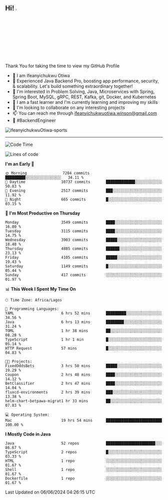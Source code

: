 <!-- BLOG-POST-LIST:START --><!-- BLOG-POST-LIST:END -->

## Hi! <img src="https://media.giphy.com/media/hvRJCLFzcasrR4ia7z/giphy.gif" width="4%"> 

Thank You for taking the time to view my GitHub Profile

- 👋 I am Ifeanyichukwu Otiwa
- 🚀 Experienced Java Backend Pro, boosting app performance, security, & scalability. Let's build something extraordinary together!
- 👀 I'm interested in Problem Solving, Java, Microservices with Spring, Spring Boot, MySQL, gRPC, REST, Kafka, git, Docker, and Kubernetes
- 🌱 I am a fast learner and I'm currently learning and improving my skills
- 💞️ I'm looking to collaborate on any interesting projects
- 📫 You can reach me through ifeanyichukwuotiwa.winson@gmail.com
- 🚀 #BackendEngineer

<p align="left" marginTop="10px"> <img src="https://komarev.com/ghpvc/?username=ifeanyichukwuOtiwa-sports&label=Profile%20views&color=0e75b6&style=for-the-badge" alt="ifeanyichukwuOtiwa-sports" /> </p>

***

<!--START_SECTION:waka-->
![Code Time](http://img.shields.io/badge/Code%20Time-2%2C597%20hrs%2012%20mins-blue)

![Lines of code](https://img.shields.io/badge/From%20Hello%20World%20I%27ve%20Written-5.6%20million%20lines%20of%20code-blue)

**I'm an Early 🐤** 

```text
🌞 Morning                7204 commits        █████████░░░░░░░░░░░░░░░░   34.11 % 
🌆 Daytime                10737 commits       █████████████░░░░░░░░░░░░   50.83 % 
🌃 Evening                2517 commits        ███░░░░░░░░░░░░░░░░░░░░░░   11.92 % 
🌙 Night                  665 commits         █░░░░░░░░░░░░░░░░░░░░░░░░   03.15 % 
```
📅 **I'm Most Productive on Thursday** 

```text
Monday                   3549 commits        ████░░░░░░░░░░░░░░░░░░░░░   16.80 % 
Tuesday                  3115 commits        ████░░░░░░░░░░░░░░░░░░░░░   14.75 % 
Wednesday                3903 commits        █████░░░░░░░░░░░░░░░░░░░░   18.48 % 
Thursday                 4885 commits        ██████░░░░░░░░░░░░░░░░░░░   23.13 % 
Friday                   4105 commits        █████░░░░░░░░░░░░░░░░░░░░   19.43 % 
Saturday                 1149 commits        █░░░░░░░░░░░░░░░░░░░░░░░░   05.44 % 
Sunday                   417 commits         ░░░░░░░░░░░░░░░░░░░░░░░░░   01.97 % 
```


📊 **This Week I Spent My Time On** 

```text
🕑︎ Time Zone: Africa/Lagos

💬 Programming Languages: 
YAML                     6 hrs 52 mins       █████████░░░░░░░░░░░░░░░░   34.56 % 
Java                     6 hrs 13 mins       ████████░░░░░░░░░░░░░░░░░   31.24 % 
TOML                     1 hr 38 mins        ██░░░░░░░░░░░░░░░░░░░░░░░   08.28 % 
TypeScript               1 hr 1 min          █░░░░░░░░░░░░░░░░░░░░░░░░   05.14 % 
HTTP Request             57 mins             █░░░░░░░░░░░░░░░░░░░░░░░░   04.83 % 

🐱‍💻 Projects: 
FixedOddsBets            3 hrs 50 mins       █████░░░░░░░░░░░░░░░░░░░░   19.29 % 
Coupon                   2 hrs 48 mins       ████░░░░░░░░░░░░░░░░░░░░░   14.12 % 
BetClassifier            2 hrs 47 mins       ████░░░░░░░░░░░░░░░░░░░░░   14.04 % 
fluxcd-environments      2 hrs 39 mins       ███░░░░░░░░░░░░░░░░░░░░░░   13.38 % 
helm-chart-betpawa-migrat1 hr 33 mins        ██░░░░░░░░░░░░░░░░░░░░░░░   07.83 % 

💻 Operating System: 
Mac                      19 hrs 54 mins      █████████████████████████   100.00 % 
```

**I Mostly Code in Java** 

```text
Java                     52 repos            ██████████████████████░░░   86.67 % 
TypeScript               2 repos             █░░░░░░░░░░░░░░░░░░░░░░░░   03.33 % 
HTML                     1 repo              ░░░░░░░░░░░░░░░░░░░░░░░░░   01.67 % 
Shell                    1 repo              ░░░░░░░░░░░░░░░░░░░░░░░░░   01.67 % 
Dockerfile               1 repo              ░░░░░░░░░░░░░░░░░░░░░░░░░   01.67 % 
```




 Last Updated on 06/06/2024 04:26:15 UTC
<!--END_SECTION:waka-->

<!--
<p align="center">
![trophy](https://github-profile-trophy.vercel.app/?username=ifeanyichukwuOtiwa-sports&theme=onedark) (https://github.com/ryo-ma/github-profile-trophy)
</p>
-->

<!---
ifeanyi-otiwa/ifeanyi-otiwa is a ✨ special ✨ repository because its `README.md` (this file) appears on your GitHub profile.
You can click the Preview link to take a look at your changes.
--->
